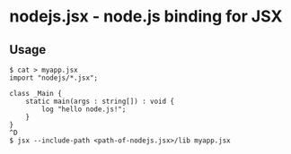 nodejs.jsx - node.js binding for JSX
====================================

Usage
-----

```
$ cat > myapp.jsx
import "nodejs/*.jsx";

class _Main {
    static main(args : string[]) : void {
        log "hello node.js!";
    }
}
^D
$ jsx --include-path <path-of-nodejs.jsx>/lib myapp.jsx
```
